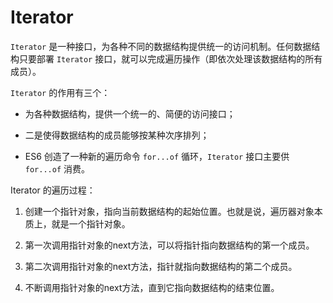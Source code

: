# Iterator

`Iterator` 是一种接口，为各种不同的数据结构提供统一的访问机制。任何数据结构只要部署 `Iterator` 接口，就可以完成遍历操作（即依次处理该数据结构的所有成员）。

`Iterator` 的作用有三个：

* 为各种数据结构，提供一个统一的、简便的访问接口；

* 二是使得数据结构的成员能够按某种次序排列；

* ES6 创造了一种新的遍历命令 `for...of` 循环，`Iterator` 接口主要供 `for...of` 消费。

Iterator 的遍历过程：

1. 创建一个指针对象，指向当前数据结构的起始位置。也就是说，遍历器对象本质上，就是一个指针对象。

2. 第一次调用指针对象的next方法，可以将指针指向数据结构的第一个成员。

3. 第二次调用指针对象的next方法，指针就指向数据结构的第二个成员。

4. 不断调用指针对象的next方法，直到它指向数据结构的结束位置。